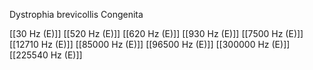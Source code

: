 Dystrophia brevicollis Congenita

[[30 Hz (E)]]
[[520 Hz (E)]]
[[620 Hz (E)]]
[[930 Hz (E)]]
[[7500 Hz (E)]]
[[12710 Hz (E)]]
[[85000 Hz (E)]]
[[96500 Hz (E)]]
[[300000 Hz (E)]]
[[225540 Hz (E)]]